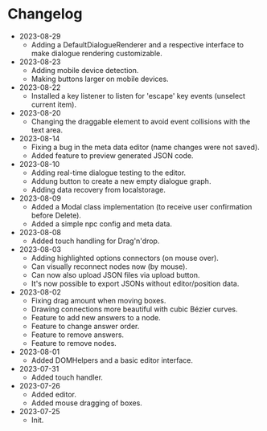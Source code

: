 # Changelog

- 2023-08-29
  - Adding a DefaultDialogueRenderer and a respective interface to make dialogue rendering customizable.
- 2023-08-23
  - Adding mobile device detection.
  - Making buttons larger on mobile devices.
- 2023-08-22
  - Installed a key listener to listen for 'escape' key events (unselect current item).
- 2023-08-20
  - Changing the draggable element to avoid event collisions with the text area.
- 2023-08-14
  - Fixing a bug in the meta data editor (name changes were not saved).
  - Added feature to preview generated JSON code.
- 2023-08-10
  - Adding real-time dialogue testing to the editor.
  - Addung button to create a new empty dialogue graph.
  - Adding data recovery from localstorage.
- 2023-08-09
  - Added a Modal class implementation (to receive user confirmation before Delete).
  - Added a simple npc config and meta data.
- 2023-08-08
  - Added touch handling for Drag'n'drop.
- 2023-08-03
  - Adding highlighted options connectors (on mouse over).
  - Can visually reconnect nodes now (by mouse).
  - Can now also upload JSON files via upload button.
  - It's now possible to export JSONs without editor/position data.
- 2023-08-02
  - Fixing drag amount when moving boxes.
  - Drawing connections more beautiful with cubic Bézier curves.
  - Feature to add new answers to a node.
  - Feature to change answer order.
  - Feature to remove answers.
  - Feature to remove nodes.
- 2023-08-01
  - Added DOMHelpers and a basic editor interface.
- 2023-07-31
  - Added touch handler.
- 2023-07-26
  - Added editor.
  - Added mouse dragging of boxes.
- 2023-07-25
  - Init.
